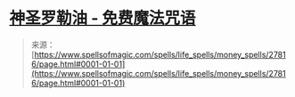 <!--yml

category: 未分类

date: 2024-06-12 19:17:17

-->

# [神圣罗勒油 - 免费魔法咒语](https://www.spellsofmagic.com/spells/life_spells/money_spells/27816/page.html#0001-01-01)

> 来源：[https://www.spellsofmagic.com/spells/life_spells/money_spells/27816/page.html#0001-01-01](https://www.spellsofmagic.com/spells/life_spells/money_spells/27816/page.html#0001-01-01)
